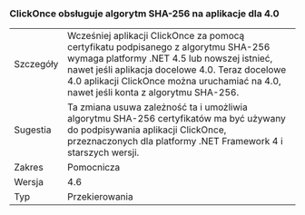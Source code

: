 ### <a name="clickonce-supports-sha-256-on-40-targeted-apps"></a>ClickOnce obsługuje algorytm SHA-256 na aplikacje dla 4.0

|   |   |
|---|---|
|Szczegóły|Wcześniej aplikacji ClickOnce za pomocą certyfikatu podpisanego z algorytmu SHA-256 wymaga platformy .NET 4.5 lub nowszej istnieć, nawet jeśli aplikacja docelowe 4.0. Teraz docelowe 4.0 aplikacji ClickOnce można uruchamiać na 4.0, nawet jeśli konta z algorytmu SHA-256.|
|Sugestia|Ta zmiana usuwa zależność ta i umożliwia algorytmu SHA-256 certyfikatów ma być używany do podpisywania aplikacji ClickOnce, przeznaczonych dla platformy .NET Framework 4 i starszych wersji.|
|Zakres|Pomocnicza|
|Wersja|4.6|
|Typ|Przekierowania|

